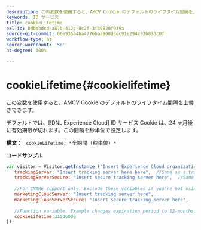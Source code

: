 ```yaml
---
description: この変数を使用すると、AMCV Cookie のデフォルトのライフタイム間隔を上書きできます。
keywords: ID サービス
title: cookieLifetime
exl-id: bdbabdcd-a87b-412c-8c2f-3f39820f939a
source-git-commit: 06e935a4ba4776baa900d3dc91e294c92b873c0f
workflow-type: ht
source-wordcount: '50'
ht-degree: 100%

---
```


# cookieLifetime{#cookielifetime}

この変数を使用すると、AMCV Cookie のデフォルトのライフタイム間隔を上書きできます。

デフォルトでは、[!DNL Experience Cloud] ID サービス Cookie は、24 ヶ月後に有効期限が切れます。この間隔を秒単位で設定します。

**構文：** ` cookieLifetime: *`全期間（秒単位）`*`

**コードサンプル**

```js
var visitor = Visitor.getInstance ("Insert Experience Cloud organization ID here",{ 
   trackingServer: "Insert tracking server here here",  //Same as s.trackingServer 
   trackingServerSecure: "Insert secure tracking server here",  //Same as s.trackingServerSecure 
 
   //For CNAME support only. Exclude these variables if you're not using CNAME 
   marketingCloudServer: "Insert tracking server here", 
   marketingCloudServerSecure: "Insert secure tracking server here", 
 
   //Function variable. Example changes expiration period to 12-months. 
   cookieLifetime:31536000 
});
```
